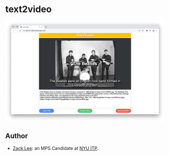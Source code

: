 # text2video
<img src="screenshot.png" alt="screenshot" width="1000"/>


## Author
* [Zack Lee](https://www.cuinjune.com/about): an MPS Candidate at [NYU ITP](https://itp.nyu.edu).
